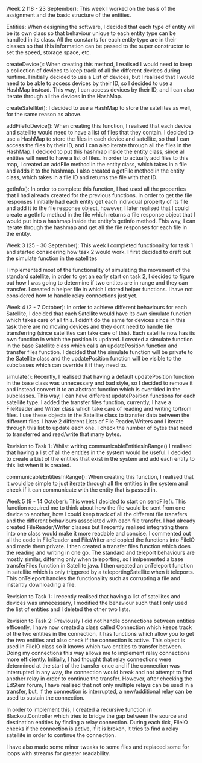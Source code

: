 Week 2 (18 - 23 September):
This week I worked on the basis of the assignment and the basic structure of the entities.

Entities:
When designing the software, I decided that each type of entity will be its own class so that behaviour unique to each entity type can be handled in 
its class. All the constants for each entity type are in their classes so that this information can be passed to the super constructor to set the 
speed, storage space, etc.

createDevice():
When creating this method, I realised I would need to keep a collection of devices to keep track of all the different devices during runtime. I 
initially decided to use a List of devices, but I realised that I would need to be able to access devices by their ID, so I decided to use a HashMap 
instead. This way, I can access devices by their ID, and I can also iterate through all the devices in the HashMap.

createSatellite():
I decided to use a HashMap to store the satellites as well, for the same reason as above.

addFileToDevice():
When creating this function, I realised that each device and satellite would need to have a list of files that they contain. I decided to use a HashMap 
to store the files in each device and satellite, so that I can access the files by their ID, and I can also iterate through all the files in the 
HashMap. I decided to put this hashmap inside the entity class, since all entities will need to have a list of files. In order to actually add files to 
this map, I created an addFile method in the entity class, which takes in a file and adds it to the hashmap. I also created a getFile method in the 
entity class, which takes in a file ID and returns the file with that ID.

getInfo():
In order to complete this function, I had used all the properties that I had already created for the previous functions. In order to get the file 
responses I initially had each entity get each individual property of its file and add it to the file response object, however, I later realised that I 
could create a getInfo method in the file which returns a file response object that I would put into a hashmap inside the entity's getInfo method. This 
way, I can iterate through the hashmap and get all the file responses for each file in the entity.


Week 3 (25 - 30 September):
This week I completed functionality for task 1 and started considering how task 2 would work. I first decided to draft out the simulate function in 
the satellites 

I implemented most of the functionality of simulating the movement of the standard satellite, in order to get an early start on task 2, I decided to
figure out how I was going to determine if two entites are in range and they can transfer. I created a helper file in which I stored helper functions.
I have not considered how to handle relay connections just yet.

Week 4 (2 - 7 October):
In order to achieve different behaviours for each Satellite, I decided that each Satellite would have its own simulate function which takes care of all 
this. I didn't do the same for devices since in this task there are no moving devices and they dont need to handle file transferring (since satellites 
can take care of this). Each satellite now has its own function in which the position is updated. I created a simulate function in the base Satellite 
class which calls an updatePosition function and transfer files function. I decided that the simulate function will be private to the Satellite class 
and the updatePosition function will be visible to the subclasses which can override it if they need to.

simulate():
Recently, I realised that having a default updatePosition function in the base class was unnecessary and bad style, so I decided to remove it and 
instead convert it to an abstract function which is overrided in the subclasses. This way, I can have different updatePosition functions for each 
satellite type. I added the transfer files function, currently, I have a FileReader and Writer class which take care of reading and writing to/from
files. I use these objects in the Satellite class to transfer data between the different files. I have 2 different Lists of File Reader/Writers
and I iterate through this list to update each one. I check the number of bytes that need to transferred and read/write that many bytes.

Revision to Task 1:
Whilst writing communicableEntitiesInRange() I realised that having a list of all the entities in the system would be useful. I decided to create a 
List of the entities that exist in the system and add each entity to this list when it is created.

communicableEntitiesInRange():
When creating this function, I realised that it would be simple to just iterate through all the entities in the system and check if it can 
communicate with the entity that is passed in.

Week 5 (9 - 14 October):
This week I decided to start on sendFile(). This function required me to think about how the file would be sent from one device to another, how I could
keep track of all the different file transfers and the different behaviours associated with each file transfer. I had already created FileReader/Writer 
classes but I recently realised integrating them into one class would make it more readable and concise.
I commented out all the code in FileReader and FileWriter and copied the functions into FileIO and made them private. I then created a transfer
files function which does the reading and writing in one go. The standard and teleport behaviours are mostly similar, differing only when teleporting, 
so I imlpemented a base transferFiles function in Satellite.java. I then created an onTeleport function in satellite which is only triggered by a 
teleportingSatellite when it teleports. This onTeleport handles the functionality such as corrupting a file and instantly downloading a file.

Revision to Task 1:
I recently realised that having a list of satellites and devices was unnecessary, I modified the behaviour such that I only used the list of entities and I deleted the other two lists.

Revision to Task 2:
Previously I did not handle connections between entities efficently, I have now created a class called Connection which keeps track of the two entities
in the connection, it has functions which allow you to get the two entities and also check if the connection is active. This object is used in FileIO
class so it knows which two entities to transfer between. Doing my connections this way allows me to implement relay connections more efficiently.
Initially, I had thought that relay connections were determined at the start of the transfer once and if the connection was interrupted in any way, the 
connection would break and not attempt to find another relay in order to continue the transfer. 
However, after checking the EdStem forum, I have realised that not only multiple relays can be used in a transfer, but, if the connection is 
interrupted, a new/additional relay can be used to sustain the connection.
 
In order to implement this, I created a recursive function in BlackoutController which tries to bridge the gap between the source and destination 
entities by finding a relay connection. During each tick, FileIO checks if the connection is active, if it is broken, it tries to find a relay
satellite in order to continue the connection. 

I have also made some minor tweaks to some files and replaced some for loops with streams for greater readability.
